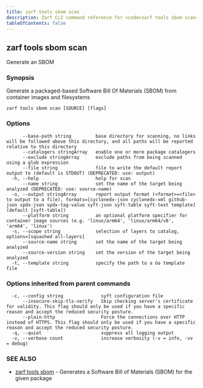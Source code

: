 ```yaml
---
title: zarf tools sbom scan
description: Zarf CLI command reference for <code>zarf tools sbom scan</code>.
tableOfContents: false
---
```


<!-- Page generated by Zarf; DO NOT EDIT -->

## zarf tools sbom scan

Generate an SBOM

### Synopsis

Generate a packaged-based Software Bill Of Materials (SBOM) from container images and filesystems

```
zarf tools sbom scan [SOURCE] [flags]
```

### Options

```
      --base-path string         base directory for scanning, no links will be followed above this directory, and all paths will be reported relative to this directory
      --catalogers stringArray   enable one or more package catalogers
      --exclude stringArray      exclude paths from being scanned using a glob expression
      --file string              file to write the default report output to (default is STDOUT) (DEPRECATED: use: output)
  -h, --help                     help for scan
      --name string              set the name of the target being analyzed (DEPRECATED: use: source-name)
  -o, --output stringArray       report output format (<format>=<file> to output to a file), formats=[cyclonedx-json cyclonedx-xml github-json spdx-json spdx-tag-value syft-json syft-table syft-text template] (default [syft-table])
      --platform string          an optional platform specifier for container image sources (e.g. 'linux/arm64', 'linux/arm64/v8', 'arm64', 'linux')
  -s, --scope string             selection of layers to catalog, options=[squashed all-layers]
      --source-name string       set the name of the target being analyzed
      --source-version string    set the version of the target being analyzed
  -t, --template string          specify the path to a Go template file
```

### Options inherited from parent commands

```
  -c, --config string              syft configuration file
      --insecure-skip-tls-verify   Skip checking server's certificate for validity. This flag should only be used if you have a specific reason and accept the reduced security posture.
      --plain-http                 Force the connections over HTTP instead of HTTPS. This flag should only be used if you have a specific reason and accept the reduced security posture.
  -q, --quiet                      suppress all logging output
  -v, --verbose count              increase verbosity (-v = info, -vv = debug)
```

### SEE ALSO

* [zarf tools sbom](/commands/zarf_tools_sbom/)	 - Generates a Software Bill of Materials (SBOM) for the given package

